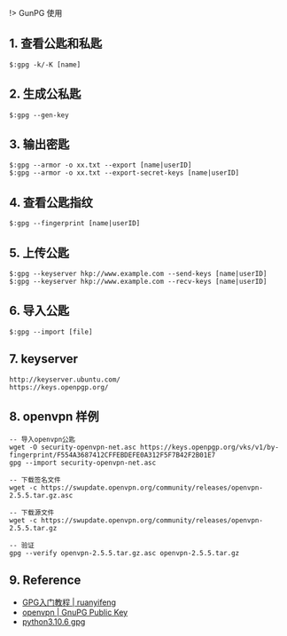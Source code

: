 !> GunPG 使用

## 1. 查看公匙和私匙
```
$:gpg -k/-K [name]
```

## 2. 生成公私匙
```
$:gpg --gen-key
```

## 3. 输出密匙
```
$:gpg --armor -o xx.txt --export [name|userID]
$:gpg --armor -o xx.txt --export-secret-keys [name|userID]
```

## 4. 查看公匙指纹
```
$:gpg --fingerprint [name|userID]
```

## 5. 上传公匙
```
$:gpg --keyserver hkp://www.example.com --send-keys [name|userID]
$:gpg --keyserver hkp://www.example.com --recv-keys [name|userID]
```

## 6. 导入公匙
```
$:gpg --import [file]
```

## 7. keyserver
```
http://keyserver.ubuntu.com/
https://keys.openpgp.org/
```

## 8. openvpn 样例
```
-- 导入openvpn公匙
wget -O security-openvpn-net.asc https://keys.openpgp.org/vks/v1/by-fingerprint/F554A3687412CFFEBDEFE0A312F5F7B42F2B01E7
gpg --import security-openvpn-net.asc

-- 下载签名文件
wget -c https://swupdate.openvpn.org/community/releases/openvpn-2.5.5.tar.gz.asc

-- 下载源文件
wget -c https://swupdate.openvpn.org/community/releases/openvpn-2.5.5.tar.gz

-- 验证
gpg --verify openvpn-2.5.5.tar.gz.asc openvpn-2.5.5.tar.gz
```

## 9. Reference
* [GPG入门教程 | ruanyifeng ](http://www.ruanyifeng.com/blog/2013/07/gpg.html)
* [openvpn | GnuPG Public Key](https://openvpn.net/community-resources/sig/ 'hello')
* [python3.10.6 gpg](https://www.python.org/downloads/release/python-3106/)